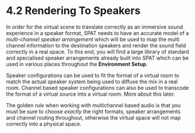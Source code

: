 # 4.2 Rendering To Speakers

In order for the virtual scene to translate correctly as an immersive sound experience in a speaker format, SPAT needs to have an accurate model of a _multi-channel
speaker arrangement_ which will be used to map the multi channel information to
the destination speakers and render the sound field correctly in a real space. To
this end, you will find a large library of standard and specialised speaker arrangements already built into SPAT which can be used in various places throughout the
**Environment Setup**.

Speaker configurations can be used to fit the format of a virtual room to match the
actual speaker system being used to diffuse the mix in a real room. Channel based
speaker configurations can also be used to transcode the format of a virtual source
into a virtual room. More about this later.

The golden rule when working with multichannel based audio is that you must be
sure to choose _exactly_ the right formats, speaker arrangements and channel routing throughout, otherwise the virtual space will not map correctly into a physical
space.

